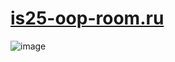 # [is25-oop-room.ru](http://is25-oop-room.ru/index.html)

![image](https://user-images.githubusercontent.com/56086653/197455217-19242fad-c79f-437c-b821-58b359527aef.png)

